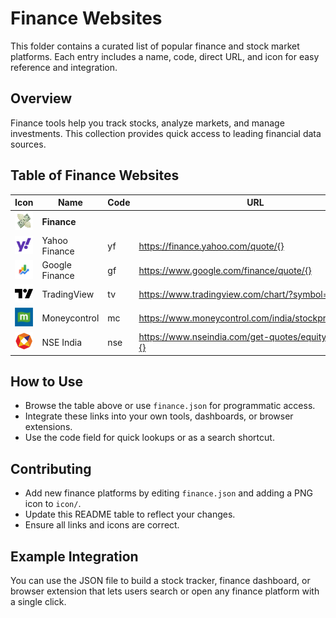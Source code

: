 # Finance Websites

This folder contains a curated list of popular finance and stock market platforms. Each entry includes a name, code, direct URL, and icon for easy reference and integration.

## Overview
Finance tools help you track stocks, analyze markets, and manage investments. This collection provides quick access to leading financial data sources.

## Table of Finance Websites

| Icon | Name           | Code   | URL |
|------|----------------|--------|-----|
| <img src="icon/finance.png" width="32"/> | **Finance** |        |     |
| <img src="icon/yahoo.png" width="32"/> | Yahoo Finance | yf | https://finance.yahoo.com/quote/{} |
| <img src="icon/googlefinance.png" width="32"/> | Google Finance | gf | https://www.google.com/finance/quote/{} |
| <img src="icon/tradingview.png" width="32"/> | TradingView | tv | https://www.tradingview.com/chart/?symbol={} |
| <img src="icon/moneycontrol.png" width="32"/> | Moneycontrol | mc | https://www.moneycontrol.com/india/stockpricequote/{} |
| <img src="icon/nse.png" width="32"/> | NSE India | nse | https://www.nseindia.com/get-quotes/equity?symbol={} |

## How to Use
- Browse the table above or use `finance.json` for programmatic access.
- Integrate these links into your own tools, dashboards, or browser extensions.
- Use the code field for quick lookups or as a search shortcut.

## Contributing
- Add new finance platforms by editing `finance.json` and adding a PNG icon to `icon/`.
- Update this README table to reflect your changes.
- Ensure all links and icons are correct.

## Example Integration
You can use the JSON file to build a stock tracker, finance dashboard, or browser extension that lets users search or open any finance platform with a single click. 